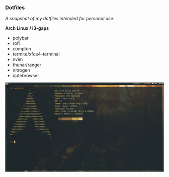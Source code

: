 <h3>Dotfiles</h3>

<p><i>A snapshot of my dotfiles intended for personal use.</i></p>

<b>Arch Linux / i3-gaps</b></p>

<ul>
  <li>polybar</li>
  <li>rofi</li>
  <li>compton</li>
  <li>termite/xfce4-terminal</li>
  <li>nvim</li>
  <li>thunar/ranger</li>
  <li>nitrogen</li>
  <li>qutebrowser</li>
</ul>

<img src="/dotfiles.png?raw=true"/> 

  
  
